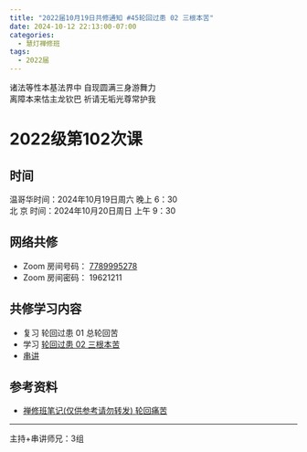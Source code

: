 ```yaml
---
title: "2022届10月19日共修通知 #45轮回过患 02 三根本苦"
date: 2024-10-12 22:13:00-07:00
categories:
  - 慧灯禅修班
tags:
  - 2022届
---
```

诸法等性本基法界中 自现圆满三身游舞力\
离障本来怙主龙钦巴 祈请无垢光尊常护我

# 2022级第102次课

## 时间

温哥华时间：2024年10月19日周六 晚上 6：30\
北  京 时间：2024年10月20日周日 上午 9：30

## 网络共修

* Zoom 房间号码： [7789995278](https://us02web.zoom.us/j/7789995278?pwd=VjZmbWJFY2k2K0E5RVB2cTNIQmhqUT09)
* Zoom 房间密码： 19621211

## 共修学习内容
* 复习 轮回过患 01 总轮回苦
* 学习 [轮回过患 02 三根本苦](https://www.huidengchanxiu.net/4jx/3lh/02)
* [串讲](https://box.hdcxb.net/%E5%85%B6%E4%BB%96%E8%B5%84%E6%96%99/f/2022%E5%B1%8A)


## 参考资料

* [禅修班笔记(仅供参考请勿转发) 轮回痛苦](https://bj.cxb123.cc/3lh/)
- - -


主持+串讲师兄：3组
